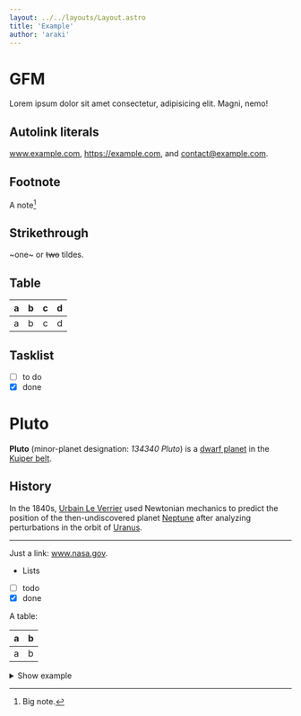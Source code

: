 ```yaml
---
layout: ../../layouts/Layout.astro
title: 'Example'
author: 'araki'
---
```



# GFM

Lorem ipsum dolor sit amet consectetur, adipisicing elit. Magni, nemo!

## Autolink literals

www.example.com, https://example.com, and contact@example.com.

## Footnote

A note[^1]

[^1]: Big note.

## Strikethrough

~one~ or ~~two~~ tildes.

## Table

| a | b  |  c |  d  |
| - | :- | -: | :-: |
| a | b  |  c |  d  |

## Tasklist

* [ ] to do
* [x] done

# Pluto

**Pluto** (minor-planet designation: *134340 Pluto*)
is a
[dwarf planet](https://en.wikipedia.org/wiki/Dwarf_planet)
in the
[Kuiper belt](https://en.wikipedia.org/wiki/Kuiper_belt).

## History

In the 1840s,
[Urbain Le Verrier](https://wikipedia.org/wiki/Urbain_Le_Verrier)
used Newtonian mechanics to predict the position of the
then-undiscovered planet
[Neptune](https://wikipedia.org/wiki/Neptune)
after analyzing perturbations in the orbit of
[Uranus](https://wikipedia.org/wiki/Uranus).

***

Just a link: www.nasa.gov.

* Lists
* [ ] todo
* [x] done

A table:

| a | b |
| - | - |
| a | b |

<details><summary>Show example</summary>

```js
console.log('Hi pluto!')
```

| a | b |
| - | - |
| a | b |

</details>
